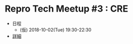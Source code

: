 # Repro Tech Meetup #3 : CRE

- 日程
  - (仮) 2018-10-02(Tue) 19:30-22:30
- [詳細](/meetups/3/connpass.md)
